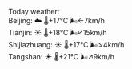 Today weather:  
Beijing: ☁️   🌡️+17°C 🌬️←7km/h  
Tianjin: ☀️   🌡️+18°C 🌬️↙15km/h  
Shijiazhuang: ☀️   🌡️+17°C 🌬️↘4km/h  
Tangshan: ☀️   🌡️+21°C 🌬️↗9km/h  
